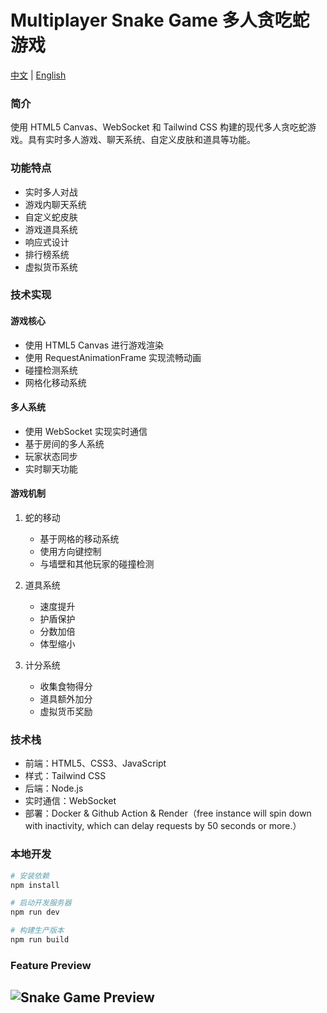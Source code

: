 # Multiplayer Snake Game 多人贪吃蛇游戏
[中文](READMECN.md) | [English](README.md) 
### 简介
使用 HTML5 Canvas、WebSocket 和 Tailwind CSS 构建的现代多人贪吃蛇游戏。具有实时多人游戏、聊天系统、自定义皮肤和道具等功能。

### 功能特点
- 实时多人对战
- 游戏内聊天系统
- 自定义蛇皮肤
- 游戏道具系统
- 响应式设计
- 排行榜系统
- 虚拟货币系统

### 技术实现

#### 游戏核心
- 使用 HTML5 Canvas 进行游戏渲染
- 使用 RequestAnimationFrame 实现流畅动画
- 碰撞检测系统
- 网格化移动系统

#### 多人系统
- 使用 WebSocket 实现实时通信
- 基于房间的多人系统
- 玩家状态同步
- 实时聊天功能

#### 游戏机制
1. 蛇的移动
   - 基于网格的移动系统
   - 使用方向键控制
   - 与墙壁和其他玩家的碰撞检测

2. 道具系统
   - 速度提升
   - 护盾保护
   - 分数加倍
   - 体型缩小

3. 计分系统
   - 收集食物得分
   - 道具额外加分
   - 虚拟货币奖励

### 技术栈
- 前端：HTML5、CSS3、JavaScript
- 样式：Tailwind CSS
- 后端：Node.js
- 实时通信：WebSocket
- 部署：Docker & Github Action & Render（free instance will spin down with inactivity, which can delay requests by 50 seconds or more.）

### 本地开发

```bash
# 安装依赖
npm install

# 启动开发服务器
npm run dev

# 构建生产版本
npm run build
```

### Feature Preview
![Snake Game Preview](https://raw.githubusercontent.com/Funnyyanne/images/refs/heads/main/%E4%BC%98%E5%8C%96snake_game.gif)
---
